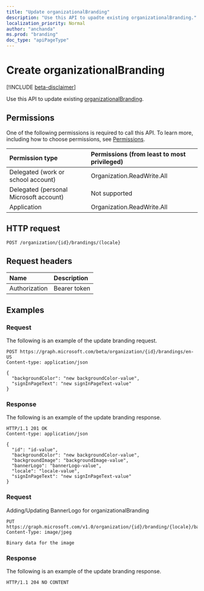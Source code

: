```yaml
---
title: "Update organizationalBranding"
description: "Use this API to upadte existing organizationalBranding."
localization_priority: Normal
author: "anchanda"
ms.prod: "branding"
doc_type: "apiPageType"
---
```


# Create organizationalBranding

[!INCLUDE [beta-disclaimer](../../includes/beta-disclaimer.md)]

Use this API to update existing [organizationalBranding](../resources/organizationalbranding.md).

## Permissions

One of the following permissions is required to call this API. To learn more, including how to choose permissions, see [Permissions](/graph/permissions-reference).

| Permission type                        | Permissions (from least to most privileged) |
|:---------------------------------------|:--------------------------------------------|
| Delegated (work or school account)     | Organization.ReadWrite.All |
| Delegated (personal Microsoft account) | Not supported |
| Application                            | Organization.ReadWrite.All |

## HTTP request

<!-- { "blockType": "ignored" } -->

```http
POST /organization/{id}/brandings/(locale}
```

## Request headers

| Name          | Description   |
|:--------------|:--------------|
| Authorization | Bearer token |

## Examples

### Request

The following is an example of the update branding request.
<!-- {
  "blockType": "request",
  "name": "update_organizationalbranding_from_organization"
}-->

```http
POST https://graph.microsoft.com/beta/organization/{id}/brandings/en-US
Content-type: application/json

{
  "backgroundColor": "new backgroundColor-value",
  "signInPageText": "new signInPageText-value"
}
```

### Response

The following is an example of the update branding response.

<!-- {
  "blockType": "response",
  "truncated": true,
  "@odata.type": "microsoft.graph.organizationalBranding"
} -->

```http
HTTP/1.1 201 OK
Content-type: application/json

{
  "id": "id-value",
  "backgroundColor": "new backgroundColor-value",
  "backgroundImage": "backgroundImage-value",
  "bannerLogo": "bannerLogo-value",
  "locale": "locale-value",
  "signInPageText": "new signInPageText-value"
}
```
### Request

Adding/Updating BannerLogo for organizationalBranding

```http
PUT https://graph.microsoft.com/v1.0/organization/{id}/branding/{locale}/bannerLogo/
Content-Type: image/jpeg

Binary data for the image
```

### Response

The following is an example of the update branding response.

<!-- {
  "blockType": "response",
  "truncated": true,
  "@odata.type": "microsoft.graph.organizationalBranding"
} -->

```http
HTTP/1.1 204 NO CONTENT
```

<!-- uuid: 16cd6b66-4b1a-43a1-adaf-3a886856ed98
2019-02-04 14:57:30 UTC -->
<!-- {
  "type": "#page.annotation",
  "description": "Update organizationalBranding",
  "keywords": "",
  "section": "documentation",
  "tocPath": ""
}-->
